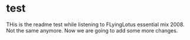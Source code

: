 # test
THis is the readme test while listening to FLyingLotus essential mix 2008.
Not the same anymore.
Now we are going to add some more changes.
